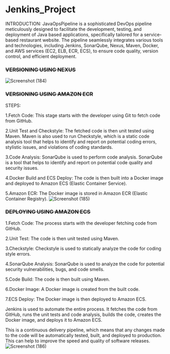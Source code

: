 # Jenkins_Project
INTRODUCTION:
JavaOpsPipeline is a sophisticated DevOps pipeline meticulously designed to facilitate the development, testing, and deployment of Java based applications, specifically tailored for a service-based restaurant website. The pipeline seamlessly integrates various tools and technologies, including Jenkins, SonarQube, Nexus, Maven, Docker, and AWS services (EC2, ELB, ECR, ECS), to ensure code quality, version control, and efficient deployment.

### **~~VERSIONING USING NEXUS~~**

![Screenshot (184)](https://github.com/hardikkwatra/Jenkins_Project/assets/78718601/66e16eec-33f0-412d-a6cf-1444e07e6e21)

### **~~VERSIONING USING AMAZON ECR~~**

STEPS:

1.Fetch Code: This stage starts with the developer using Git to fetch code from GitHub.

2.Unit Test and Checkstyle: The fetched code is then unit tested using Maven. Maven is also used to run Checkstyle, which is a static code analysis tool that helps to identify and report on potential coding errors, stylistic issues, and violations of coding standards.

3.Code Analysis: SonarQube is used to perform code analysis. SonarQube is a tool that helps to identify and report on potential code quality and security issues.

4.Docker Build and ECS Deploy: The code is then built into a Docker image and deployed to Amazon ECS (Elastic Container Service).

5.Amazon ECR: The Docker image is stored in Amazon ECR (Elastic Container Registry).
![Screenshot (185)](https://github.com/hardikkwatra/Jenkins_Project/assets/78718601/c3d9c68d-0bc7-46ba-88d4-ccf1fb794b40)


### **~~DEPLOYING USING AMAZON ECS~~**

1.Fetch Code: The process starts with the developer fetching code from GitHub.

2.Unit Test: The code is then unit tested using Maven.

3.Checkstyle: Checkstyle is used to statically analyze the code for coding style errors.

4.SonarQube Analysis: SonarQube is used to analyze the code for potential security vulnerabilities, bugs, and code smells.

5.Code Build: The code is then built using Maven.

6.Docker Image: A Docker image is created from the built code.

7.ECS Deploy: The Docker image is then deployed to Amazon ECS.

Jenkins is used to automate the entire process. It fetches the code from GitHub, runs the unit tests and code analysis, builds the code, creates the Docker image, and deploys it to Amazon ECS.

This is a continuous delivery pipeline, which means that any changes made to the code will be automatically tested, built, and deployed to production. This can help to improve the speed and quality of software releases.
![Screenshot (186)](https://github.com/hardikkwatra/Jenkins_Project/assets/78718601/ef44a4a6-f463-48d8-859f-40c70c47ddef)
